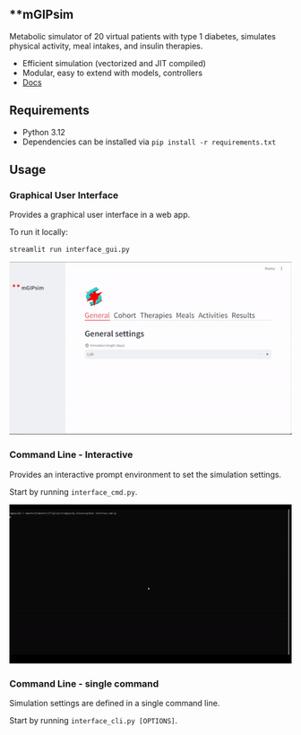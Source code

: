 ## **mGIPsim

Metabolic simulator of 20 virtual patients with type 1 diabetes, simulates physical activity, meal intakes, and insulin therapies.
* Efficient simulation (vectorized and JIT compiled)
* Modular, easy to extend with models, controllers
* [Docs](https://illinoistech-itm.github.io/py-mgipsim/)

## Requirements
* Python 3.12
* Dependencies can be installed via ``pip install -r requirements.txt``

## Usage
### Graphical User Interface
Provides a graphical user interface in a web app.

To run it locally:
```bash
streamlit run interface_gui.py
```

![](static/gui.gif)

### Command Line - Interactive
Provides an interactive prompt environment to set the simulation settings.

Start by running ``interface_cmd.py``.

![](static/cmd.gif)

### Command Line - single command
Simulation settings are defined in a single command line.

Start by running ``interface_cli.py [OPTIONS]``.
